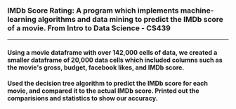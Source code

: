### IMDb Score Rating: A program which implements machine-learning algorithms and data mining to predict the IMDb score of a movie. From Intro to Data Science - CS439
________________________________________________________________________________________________________________________________________________________________________________
#### Using a movie dataframe with over 142,000 cells of data, we created a smaller dataframe of 20,000 data cells which included columns such as the movie's gross, budget, facebook likes, and IMDb score.

#### Used the decision tree algorithm to predict the IMDb score for each movie, and compared it to the actual IMDb score. Printed out the comparisions and statistics to show our accuracy.
